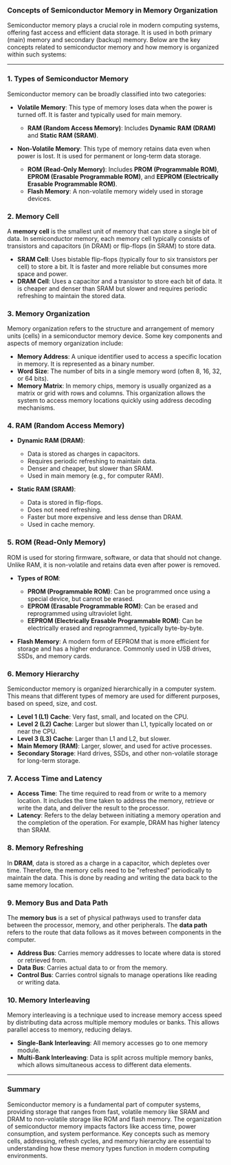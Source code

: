 ### Concepts of Semiconductor Memory in Memory Organization

Semiconductor memory plays a crucial role in modern computing systems, offering fast access and efficient data storage. It is used in both primary (main) memory and secondary (backup) memory. Below are the key concepts related to semiconductor memory and how memory is organized within such systems:

---

### 1. **Types of Semiconductor Memory**

Semiconductor memory can be broadly classified into two categories:

- **Volatile Memory**: This type of memory loses data when the power is turned off. It is faster and typically used for main memory.
    - **RAM (Random Access Memory)**: Includes **Dynamic RAM (DRAM)** and **Static RAM (SRAM)**.
  
- **Non-Volatile Memory**: This type of memory retains data even when power is lost. It is used for permanent or long-term data storage.
    - **ROM (Read-Only Memory)**: Includes **PROM (Programmable ROM)**, **EPROM (Erasable Programmable ROM)**, and **EEPROM (Electrically Erasable Programmable ROM)**.
    - **Flash Memory**: A non-volatile memory widely used in storage devices.

### 2. **Memory Cell**

A **memory cell** is the smallest unit of memory that can store a single bit of data. In semiconductor memory, each memory cell typically consists of transistors and capacitors (in DRAM) or flip-flops (in SRAM) to store data.

- **SRAM Cell**: Uses bistable flip-flops (typically four to six transistors per cell) to store a bit. It is faster and more reliable but consumes more space and power.
- **DRAM Cell**: Uses a capacitor and a transistor to store each bit of data. It is cheaper and denser than SRAM but slower and requires periodic refreshing to maintain the stored data.

### 3. **Memory Organization**

Memory organization refers to the structure and arrangement of memory units (cells) in a semiconductor memory device. Some key components and aspects of memory organization include:

- **Memory Address**: A unique identifier used to access a specific location in memory. It is represented as a binary number.
- **Word Size**: The number of bits in a single memory word (often 8, 16, 32, or 64 bits).
- **Memory Matrix**: In memory chips, memory is usually organized as a matrix or grid with rows and columns. This organization allows the system to access memory locations quickly using address decoding mechanisms.

### 4. **RAM (Random Access Memory)**
- **Dynamic RAM (DRAM)**: 
    - Data is stored as charges in capacitors.
    - Requires periodic refreshing to maintain data.
    - Denser and cheaper, but slower than SRAM.
    - Used in main memory (e.g., for computer RAM).
  
- **Static RAM (SRAM)**:
    - Data is stored in flip-flops.
    - Does not need refreshing.
    - Faster but more expensive and less dense than DRAM.
    - Used in cache memory.

### 5. **ROM (Read-Only Memory)**

ROM is used for storing firmware, software, or data that should not change. Unlike RAM, it is non-volatile and retains data even after power is removed.

- **Types of ROM**:
    - **PROM (Programmable ROM)**: Can be programmed once using a special device, but cannot be erased.
    - **EPROM (Erasable Programmable ROM)**: Can be erased and reprogrammed using ultraviolet light.
    - **EEPROM (Electrically Erasable Programmable ROM)**: Can be electrically erased and reprogrammed, typically byte-by-byte.
  
- **Flash Memory**: A modern form of EEPROM that is more efficient for storage and has a higher endurance. Commonly used in USB drives, SSDs, and memory cards.

### 6. **Memory Hierarchy**

Semiconductor memory is organized hierarchically in a computer system. This means that different types of memory are used for different purposes, based on speed, size, and cost.

- **Level 1 (L1) Cache**: Very fast, small, and located on the CPU.
- **Level 2 (L2) Cache**: Larger but slower than L1, typically located on or near the CPU.
- **Level 3 (L3) Cache**: Larger than L1 and L2, but slower.
- **Main Memory (RAM)**: Larger, slower, and used for active processes.
- **Secondary Storage**: Hard drives, SSDs, and other non-volatile storage for long-term storage.

### 7. **Access Time and Latency**

- **Access Time**: The time required to read from or write to a memory location. It includes the time taken to address the memory, retrieve or write the data, and deliver the result to the processor.
- **Latency**: Refers to the delay between initiating a memory operation and the completion of the operation. For example, DRAM has higher latency than SRAM.

### 8. **Memory Refreshing**

In **DRAM**, data is stored as a charge in a capacitor, which depletes over time. Therefore, the memory cells need to be "refreshed" periodically to maintain the data. This is done by reading and writing the data back to the same memory location.

### 9. **Memory Bus and Data Path**

The **memory bus** is a set of physical pathways used to transfer data between the processor, memory, and other peripherals. The **data path** refers to the route that data follows as it moves between components in the computer.

- **Address Bus**: Carries memory addresses to locate where data is stored or retrieved from.
- **Data Bus**: Carries actual data to or from the memory.
- **Control Bus**: Carries control signals to manage operations like reading or writing data.

### 10. **Memory Interleaving**

Memory interleaving is a technique used to increase memory access speed by distributing data across multiple memory modules or banks. This allows parallel access to memory, reducing delays.

- **Single-Bank Interleaving**: All memory accesses go to one memory module.
- **Multi-Bank Interleaving**: Data is split across multiple memory banks, which allows simultaneous access to different data elements.

---

### Summary

Semiconductor memory is a fundamental part of computer systems, providing storage that ranges from fast, volatile memory like SRAM and DRAM to non-volatile storage like ROM and flash memory. The organization of semiconductor memory impacts factors like access time, power consumption, and system performance. Key concepts such as memory cells, addressing, refresh cycles, and memory hierarchy are essential to understanding how these memory types function in modern computing environments.